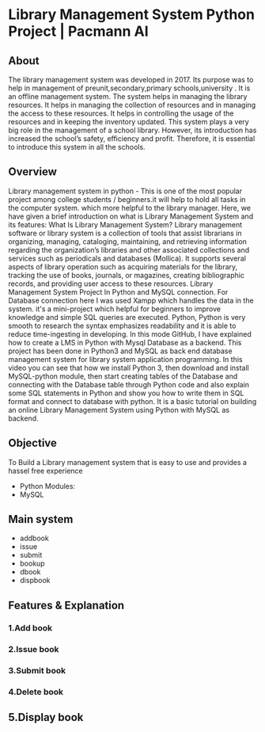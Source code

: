 # Library Management System  Python Project | Pacmann AI

## About
The library management system was developed in 2017. Its purpose was to help in management of preunit,secondary,primary schools,university . It is an offline management system. The system helps in managing the library resources. It helps in managing the collection of resources and in managing the access to these resources. It helps in controlling the usage of the resources and in keeping the inventory updated. This system plays a very big role in the management of a school library. However, its introduction has increased the school’s safety, efficiency and profit. Therefore, it is essential to introduce this system in all the schools.


## Overview
Library management system in python - This is one of the most popular project among college students / beginners.it will help to hold all tasks in the computer system. which more helpful to the library manager. Here, we have given a brief introduction on what is Library Management System and its features:
          What Is Library Management System?
Library management software or library system is a collection of tools that assist librarians in organizing, managing, cataloging, maintaining, and retrieving information regarding the organization’s libraries and other associated collections and services such as periodicals and databases (Mollica). It supports several aspects of library operation such as acquiring materials for the library, tracking the use of books, journals, or magazines, creating bibliographic records, and providing user access to these resources.
Library Management System Project In Python and MySQL connection.
For Database connection here I was used Xampp which handles the data in the system.
it's a mini-project which helpful for beginners to improve knowledge and simple SQL queries are executed. Python, Python is very smooth to research the syntax emphasizes readability and it is able to reduce time-ingesting in developing. In this mode GitHub, I have explained how to create a LMS in Python with Mysql Database as a backend.
 This project has been done in Python3 and MySQL as back end database management system for library system application programming. In this video you can see that how we install Python 3, then download and install MySQL-python module, then start creating tables of the Database and connecting with the Database table through Python code and also explain some SQL statements in Python and show you how to write them in SQL format and connect to database with python. It is a basic tutorial on building an online Library Management System using Python with MySQL as backend.


## Objective
To Build a Library management system that is easy to use and provides a hassel free experience
* Python Modules:
* MySQL


## Main system
* addbook
* issue
* submit
* bookup
* dbook
* dispbook

## Features & Explanation
### 1.Add book

### 2.Issue book

### 3.Submit book

### 4.Delete book

## 5.Display book
